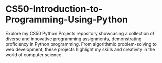 # CS50-Introduction-to-Programming-Using-Python
Explore my CS50 Python Projects repository showcasing a collection of diverse and innovative programming assignments, demonstrating proficiency in Python programming. From algorithmic problem-solving to web development, these projects highlight my skills and creativity in the world of computer science.
